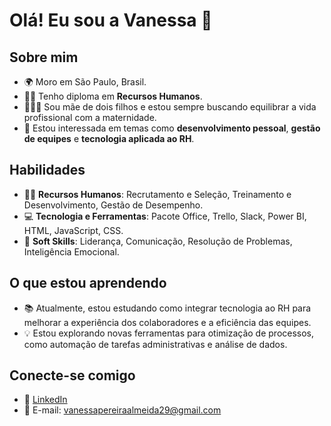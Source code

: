 # Olá! Eu sou a Vanessa 👋

## Sobre mim

- 🌍 Moro em São Paulo, Brasil.
- 👩‍💻 Tenho  diploma em **Recursos Humanos**.
- 👩‍👧‍👦 Sou mãe de dois filhos e estou sempre buscando equilibrar a vida profissional com a maternidade.
- 🎯 Estou interessada em temas como **desenvolvimento pessoal**, **gestão de equipes** e **tecnologia aplicada ao RH**.

## Habilidades

- 👨‍💼 **Recursos Humanos**: Recrutamento e Seleção, Treinamento e Desenvolvimento, Gestão de Desempenho.
- 💻 **Tecnologia e Ferramentas**: Pacote Office, Trello, Slack, Power BI, HTML, JavaScript, CSS.
- 🚀 **Soft Skills**: Liderança, Comunicação, Resolução de Problemas, Inteligência Emocional.

## O que estou aprendendo

- 📚 Atualmente, estou estudando como integrar tecnologia ao RH para melhorar a experiência dos colaboradores e a eficiência das equipes.
- 💡 Estou explorando novas ferramentas para otimização de processos, como automação de tarefas administrativas e análise de dados.

## Conecte-se comigo

- 💼 [LinkedIn](https://www.linkedin.com/in/vanessamisiti)
- 💌 E-mail: vanessapereiraalmeida29@gmail.com


